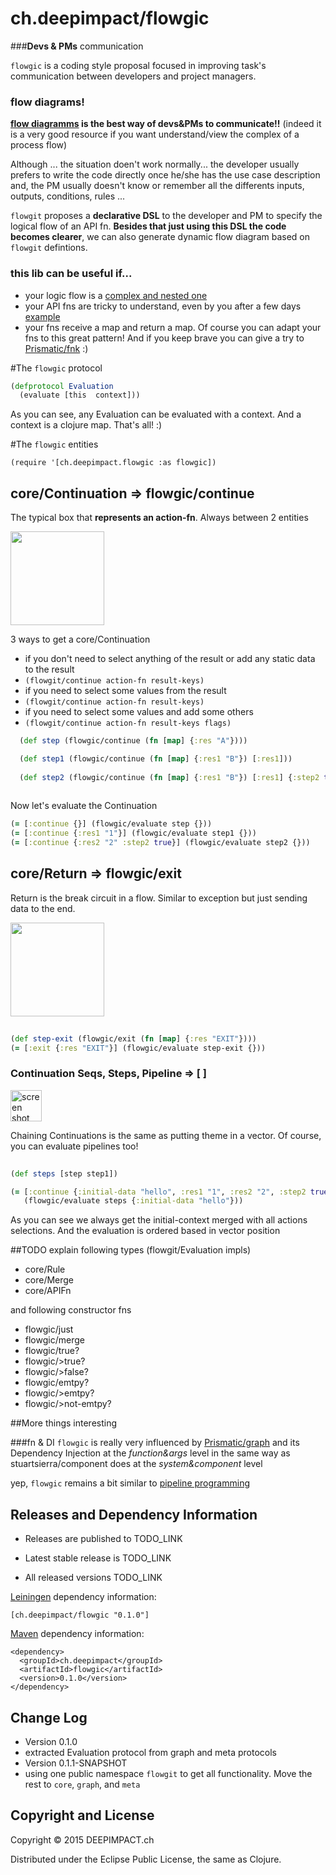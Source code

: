 # ch.deepimpact/flowgic

###**Devs & PMs** communication

`flowgic` is a coding style proposal focused in improving task's communication between developers and project managers.   

### flow diagrams!
**[flow diagramms](https://duckduckgo.com/?q=flow+diagram&iax=1&ia=images&iai=http%3A%2F%2Fstar-w.kir.jp%2Fgrp%2F9%2Fflow-chart-diagram-software-i1.png) is the best way of devs&PMs to communicate!!** (indeed it is a very good resource if you want understand/view the complex of a process flow)

Although ...  the situation doen't work normally...  the developer usually prefers to write the code directly once he/she has the use case description and, the PM usually doesn't know or remember all the differents inputs, outputs, conditions, rules ... 

`flowgit` proposes a **declarative DSL** to the developer and PM to specify the logical flow of an API fn. 
**Besides that just using this DSL the code becomes clearer**, we can also generate dynamic flow diagram based on `flowgit` defintions.


### this lib can be useful if...  
* your logic flow is a [complex and nested one](https://cloud.githubusercontent.com/assets/731829/10277888/8a5bf848-6b59-11e5-96de-1b67fab4981b.png)
* your API fns are tricky to understand, even by you after a few days [example](https://gist.github.com/tangrammer/b8fc6687f051ab059ac2#file-old_api-clj)
* your fns receive a map and return a map. Of course you can adapt your fns to this great pattern! And if you keep brave you can give a try to [Prismatic/fnk](https://github.com/Prismatic/plumbing#fnk) :)

#The `flowgic` protocol

```clojure
(defprotocol Evaluation
  (evaluate [this  context]))
```
As you can see, any Evaluation can be evaluated with a context. And a context is a clojure map. That's all! :)


#The `flowgic` entities

`(require '[ch.deepimpact.flowgic :as flowgic])`

## core/Continuation => flowgic/continue
The typical box that **represents an action-fn**. Always between 2 entities    

<img width="150"  src="https://cloud.githubusercontent.com/assets/731829/10295406/d13a0cb6-6bc0-11e5-83eb-49eb65a4e95c.png">   

3 ways to get a core/Continuation 

* if you don't need to select anything of the result or add any static data to the result
 * `(flowgit/continue action-fn result-keys)`
* if you need to select some values from the result
 * `(flowgit/continue action-fn result-keys)`
* if you need to select some values and add some others
 * `(flowgit/continue action-fn result-keys flags)` 



```clojure
  (def step (flowgic/continue (fn [map] {:res "A"})))            

  (def step1 (flowgic/continue (fn [map] {:res1 "B"}) [:res1])) 
  
  (def step2 (flowgic/continue (fn [map] {:res1 "B"}) [:res1] {:step2 true}))
                                  
```

Now let's evaluate the Continuation 

```clojure
(= [:continue {}] (flowgic/evaluate step {}))
(= [:continue {:res1 "1"}] (flowgic/evaluate step1 {}))
(= [:continue {:res2 "2" :step2 true}] (flowgic/evaluate step2 {}))

```

##  core/Return => flowgic/exit
Return is the break circuit in a flow. Similar to exception but just sending data to the end.

<img width="150" src="https://cloud.githubusercontent.com/assets/731829/10295571/cc5eb56a-6bc1-11e5-97b7-1c4d1ba20e1d.png">

```clojure
  
(def step-exit (flowgic/exit (fn [map] {:res "EXIT"})))
(= [:exit {:res "EXIT"}] (flowgic/evaluate step-exit {}))              
```


### Continuation Seqs, Steps, Pipeline => [ ]
<img width="50" alt="screen shot 2015-10-06 at 01 00 13" src="https://cloud.githubusercontent.com/assets/731829/10296077/b1a162f0-6bc5-11e5-9d33-9a8a40aaa15a.png">

Chaining Continuations is the same as putting theme in a vector. Of course, you can evaluate pipelines too!


```clojure
  
(def steps [step step1])

(= [:continue {:initial-data "hello", :res1 "1", :res2 "2", :step2 true}]
   (flowgic/evaluate steps {:initial-data "hello"}))   
```
As you can see we always get the initial-context merged with all actions selections. And the evaluation is ordered based in vector position 


##TODO
explain following types (flowgit/Evaluation impls)

* core/Rule
* core/Merge
* core/APIFn

and following constructor fns

* flowgic/just
* flowgic/merge
* flowgic/true?
* flowgic/>true?
* flowgic/>false?
* flowgic/emtpy?
* flowgic/>emtpy?
* flowgic/>not-emtpy?


##More things interesting


###fn & DI
`flowgic` is really very influenced by [Prismatic/graph](link) and its Dependency Injection at the *function&args* level in the same way as stuartsierra/component does at the *system&component* level


yep, `flowgic` remains a bit similar to [pipeline programming](https://en.wikipedia.org/wiki/Pipeline_(software)) 




## Releases and Dependency Information

* Releases are published to TODO_LINK

* Latest stable release is TODO_LINK

* All released versions TODO_LINK

[Leiningen] dependency information:

    [ch.deepimpact/flowgic "0.1.0"]

[Maven] dependency information:

    <dependency>
      <groupId>ch.deepimpact</groupId>
      <artifactId>flowgic</artifactId>
      <version>0.1.0</version>
    </dependency>

[Leiningen]: http://leiningen.org/
[Maven]: http://maven.apache.org/



## Change Log

* Version 0.1.0
 * extracted Evaluation protocol from graph and meta protocols
* Version 0.1.1-SNAPSHOT
 * using one public namespace `flowgit` to get all functionality. Move the rest to `core`, `graph`, and `meta` 	



## Copyright and License

Copyright © 2015 DEEPIMPACT.ch

Distributed under the Eclipse Public License, the same as Clojure.